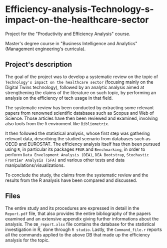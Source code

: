 # Efficiency-analysis-Technology-s-impact-on-the-healthcare-sector
Project for the "Productivity and Efficiency Analysis" course.

Master's degree course in "Business Intelligence and Analytics" (Management engineering's curricula).

## Project's description
The goal of the project was to develop a systematic review on the topic of `Technology's impact on the healthcare sector` (focusing mainly on the Digital Twins technology), followed by an analytic analysis aimed at strengthening the claims of the literature on such topic, by performing an analysis on the efficiency of tech usage in that field.

The systematic review has been conducted by extracting some relevant papers from renowned scientific databases such as Scopus and Web of Science.
Those articles have then been reviewed and examined, involving also tools from the `R` enviroment like `Bibliometrix`.

It then followed the statistical analysis, whose first step was gathering relevant data, describing the studied scenario from databases such as OECD and EUROSTAT.
The efficiency analysis itself has then been pursued using `R`, in particular its packages `FEAR` and `Benchmarking`, in order to perform `Data Envelopment Analysis (DEA)`, `DEA Bootstrap`, `Stochastic Frontier Analysis (SFA)` and various other tests and data manipulations/visualizations.

To conclude the study, the claims from the systematic review and the results from the R analysis have been compared and discussed.

## Files
The entire study and its procedures are expressed in detail in the `Report.pdf` file, that also provides the entire bibliography of the papers examined and an extensive appendix giving further informations about the analysis.
The `DB_report.xlsx` file contains the database for the statistical investigation in R, done through `R studio`.
Lastly, the `Command_file.r` reports all the commands applied to the above DB that made up the efficiency analysis for the topic.
